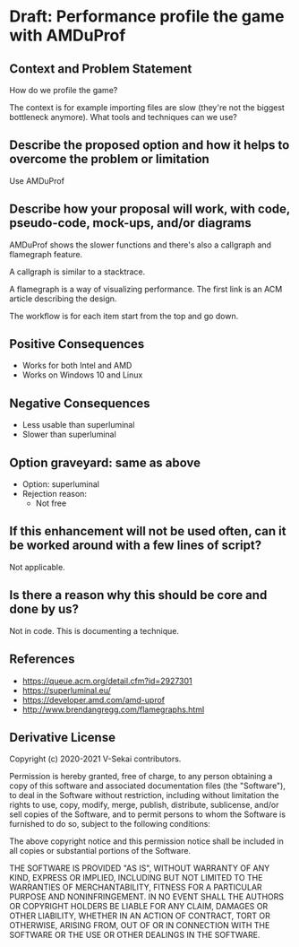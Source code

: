 # Draft: Performance profile the game with AMDuProf

## Context and Problem Statement

How do we profile the game?

The context is for example importing files are slow (they're not the biggest bottleneck anymore). What tools and techniques can we use?

## Describe the proposed option and how it helps to overcome the problem or limitation

Use AMDuProf

## Describe how your proposal will work, with code, pseudo-code, mock-ups, and/or diagrams

AMDuProf shows the slower functions and there's also a callgraph and flamegraph feature.

A callgraph is similar to a stacktrace.

A flamegraph is a way of visualizing performance. The first link is an ACM article describing the design.

The workflow is for each item start from the top and go down.

## Positive Consequences <!-- optional -->

- Works for both Intel and AMD
- Works on Windows 10 and Linux

## Negative Consequences <!-- optional -->

- Less usable than superluminal
- Slower than superluminal

## Option graveyard: same as above

- Option: superluminal
- Rejection reason:
  - Not free

## If this enhancement will not be used often, can it be worked around with a few lines of script?

Not applicable.

## Is there a reason why this should be core and done by us?

Not in code. This is documenting a technique.

## References <!-- optional -->

- <https://queue.acm.org/detail.cfm?id=2927301>
- <https://superluminal.eu/>
- <https://developer.amd.com/amd-uprof>
- <http://www.brendangregg.com/flamegraphs.html>

## Derivative License

Copyright (c) 2020-2021 V-Sekai contributors.

Permission is hereby granted, free of charge, to any person obtaining a copy
of this software and associated documentation files (the "Software"), to deal
in the Software without restriction, including without limitation the rights
to use, copy, modify, merge, publish, distribute, sublicense, and/or sell
copies of the Software, and to permit persons to whom the Software is
furnished to do so, subject to the following conditions:

The above copyright notice and this permission notice shall be included in all
copies or substantial portions of the Software.

THE SOFTWARE IS PROVIDED "AS IS", WITHOUT WARRANTY OF ANY KIND, EXPRESS OR
IMPLIED, INCLUDING BUT NOT LIMITED TO THE WARRANTIES OF MERCHANTABILITY,
FITNESS FOR A PARTICULAR PURPOSE AND NONINFRINGEMENT. IN NO EVENT SHALL THE
AUTHORS OR COPYRIGHT HOLDERS BE LIABLE FOR ANY CLAIM, DAMAGES OR OTHER
LIABILITY, WHETHER IN AN ACTION OF CONTRACT, TORT OR OTHERWISE, ARISING FROM,
OUT OF OR IN CONNECTION WITH THE SOFTWARE OR THE USE OR OTHER DEALINGS IN THE
SOFTWARE.
